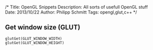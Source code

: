 /*
Title: OpenGL Snippets
Description: All sorts of usefull OpenGL stuff
Date: 2013/10/22
Author: Philipp Schmitt
Tags: opengl,glut,c++
*/

## Get window size (GLUT)
    glutGet(GLUT_WINDOW_WIDTH)
    glutGet(GLUT_WINDOW_HEIGHT) 

